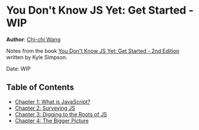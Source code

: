 # You Don't Know JS Yet: Get Started - WIP
**Author**: [Chi-chi Wang](https://github.com/chichiwang)

Notes from the book [You Don't Know JS Yet: Get Started - 2nd Edition](https://github.com/getify/You-Dont-Know-JS/blob/2nd-ed/get-started/README.md) written by Kyle Simpson.

Date: WIP

## Table of Contents
* [Chapter 1: What is JavaScript?](./01/README.md)
* [Chapter 2: Surveying JS](./02/README.md)
* [Chapter 3: Digging to the Roots of JS](./03/README.md)
* [Chapter 4: The Bigger Picture](./04/README.md)
